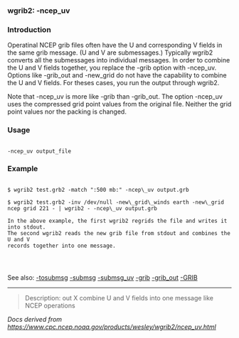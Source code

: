 
### wgrib2: -ncep\_uv



### Introduction



Operatinal NCEP grib files often have the U and corresponding V fields in the same grib message.
(U and V are submessages.) Typically wgrib2 converts all the submessages into individual messages.
In order to combine the U and V fields together, you replace the -grib option
with -ncep\_uv. Options like
-grib\_out and -new\_grid do not have the capability
to combine the U and V fields. For theses cases, you run the output through wgrib2.

Note that -ncep\_uv is more like -grib than
-grib\_out. The option
-ncep\_uv uses the compressed grid point values from the original file.
Neither the grid point values nor the packing is changed.


### Usage




```

-ncep_uv output_file

```

### Example




```

$ wgrib2 test.grb2 -match ":500 mb:" -ncep\_uv output.grb

$ wgrib2 test.grb2 -inv /dev/null -new\_grid\_winds earth -new\_grid ncep grid 221 - | wgrib2 - -ncep\_uv output.grb

In the above example, the first wgrib2 regrids the file and writes it into stdout.
The second wgrib2 reads the new grib file from stdout and combines the U and V
records together into one message.




```


See also: 
[-tosubmsg](./tosubmsg.html)
[-submsg](./submsg.html)
[-submsg\_uv](./submsg_uv.html)
[-grib](./grib.html)
[-grib\_out](./grib_out.html)
[-GRIB](./GRIB.html)








----

>Description: out   X      combine U and V fields into one message like NCEP operations

_Docs derived from <https://www.cpc.ncep.noaa.gov/products/wesley/wgrib2/ncep_uv.html>_